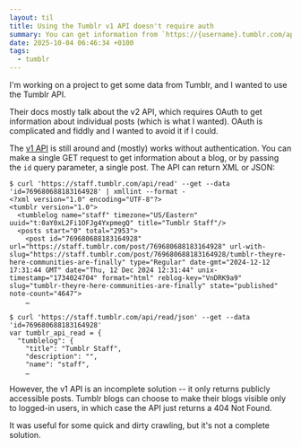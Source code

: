 ```yaml
---
layout: til
title: Using the Tumblr v1 API doesn't require auth
summary: You can get information from `https://{username}.tumblr.com/api/read`.
date: 2025-10-04 06:46:34 +0100
tags:
  - tumblr
---
```

I'm working on a project to get some data from Tumblr, and I wanted to use the Tumblr API.

Their docs mostly talk about the v2 API, which requires OAuth to get information about individual posts (which is what I wanted).
OAuth is complicated and fiddly and I wanted to avoid it if I could.

The [v1 API](https://www.tumblr.com/docs/en/api/v1) is still around and (mostly) works without authentication.
You can make a single GET request to get information about a blog, or by passing the `id` query parameter, a single post.
The API can return XML or JSON:

```console?prompt=$
$ curl 'https://staff.tumblr.com/api/read' --get --data 'id=769680688183164928' | xmllint --format -
<?xml version="1.0" encoding="UTF-8"?>
<tumblr version="1.0">
  <tumblelog name="staff" timezone="US/Eastern" uuid="t:0aY0xL2Fi1OFJg4YxpmegQ" title="Tumblr Staff"/>
  <posts start="0" total="2953">
    <post id="769680688183164928" url="https://staff.tumblr.com/post/769680688183164928" url-with-slug="https://staff.tumblr.com/post/769680688183164928/tumblr-theyre-here-communities-are-finally" type="Regular" date-gmt="2024-12-12 17:31:44 GMT" date="Thu, 12 Dec 2024 12:31:44" unix-timestamp="1734024704" format="html" reblog-key="VnDRK9a9" slug="tumblr-theyre-here-communities-are-finally" state="published" note-count="4647">
    …

$ curl 'https://staff.tumblr.com/api/read/json' --get --data 'id=769680688183164928'
var tumblr_api_read = {
  "tumblelog": {
    "title": "Tumblr Staff",
    "description": "",
    "name": "staff",
    …
```

However, the v1 API is an incomplete solution -- it only returns publicly accessible posts.
Tumblr blogs can choose to make their blogs visible only to logged-in users, in which case the API just returns a 404 Not Found.

It was useful for some quick and dirty crawling, but it's not a complete solution.
